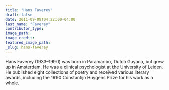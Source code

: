 ```yaml
---
title: "Hans Faverey"
draft: false
date: 2011-09-08T04:22:00-04:00
last_name: "Faverey"
contributor_type:
image_path:
image_credit:
featured_image_path:
_slug: hans-faverey
---
```


Hans Faverey (1933–1990) was born in Paramaribo, Dutch Guyana, but grew up in Amsterdam. He was a clinical psychologist at the University of Leiden. He published eight collections of poetry and received various literary awards, including the 1990 Constantijn Huygens Prize for his work as a whole.

